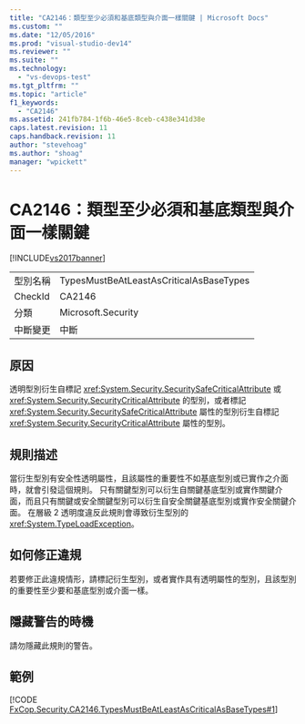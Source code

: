 ```yaml
---
title: "CA2146：類型至少必須和基底類型與介面一樣關鍵 | Microsoft Docs"
ms.custom: ""
ms.date: "12/05/2016"
ms.prod: "visual-studio-dev14"
ms.reviewer: ""
ms.suite: ""
ms.technology: 
  - "vs-devops-test"
ms.tgt_pltfrm: ""
ms.topic: "article"
f1_keywords: 
  - "CA2146"
ms.assetid: 241fb784-1f6b-46e5-8ceb-c438e341d38e
caps.latest.revision: 11
caps.handback.revision: 11
author: "stevehoag"
ms.author: "shoag"
manager: "wpickett"
---
```

# CA2146：類型至少必須和基底類型與介面一樣關鍵
[!INCLUDE[vs2017banner](../code-quality/includes/vs2017banner.md)]

|||  
|-|-|  
|型別名稱|TypesMustBeAtLeastAsCriticalAsBaseTypes|  
|CheckId|CA2146|  
|分類|Microsoft.Security|  
|中斷變更|中斷|  
  
## 原因  
 透明型別衍生自標記 <xref:System.Security.SecuritySafeCriticalAttribute> 或 <xref:System.Security.SecurityCriticalAttribute> 的型別，或者標記 <xref:System.Security.SecuritySafeCriticalAttribute> 屬性的型別衍生自標記 <xref:System.Security.SecurityCriticalAttribute> 屬性的型別。  
  
## 規則描述  
 當衍生型別有安全性透明屬性，且該屬性的重要性不如基底型別或已實作之介面時，就會引發這個規則。  只有關鍵型別可以衍生自關鍵基底型別或實作關鍵介面，而且只有關鍵或安全關鍵型別可以衍生自安全關鍵基底型別或實作安全關鍵介面。  在層級 2 透明度違反此規則會導致衍生型別的 <xref:System.TypeLoadException>。  
  
## 如何修正違規  
 若要修正此違規情形，請標記衍生型別，或者實作具有透明屬性的型別，且該型別的重要性至少要和基底型別或介面一樣。  
  
## 隱藏警告的時機  
 請勿隱藏此規則的警告。  
  
## 範例  
 [!CODE [FxCop.Security.CA2146.TypesMustBeAtLeastAsCriticalAsBaseTypes#1](../CodeSnippet/VS_Snippets_CodeAnalysis/fxcop.security.ca2146.typesmustbeatleastascriticalasbasetypes#1)]